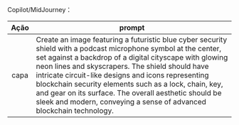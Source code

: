 Copilot/MidJourney：

|   Ação   | prompt                                                                                                                                                                                                                                                                         |
| :------: | ------------------------------------------------------------------------------------------------------------------------------------------------------------------------------------------------------------------------------------------------------------------------------ |
| capa | Create an image featuring a futuristic blue cyber security shield with a podcast microphone symbol at the center, set against a backdrop of a digital cityscape with glowing neon lines and skyscrapers. The shield should have intricate circuit-like designs and icons representing blockchain security elements such as a lock, chain, key, and gear on its surface. The overall aesthetic should be sleek and modern, conveying a sense of advanced blockchain technology. |

